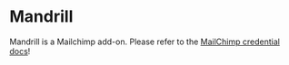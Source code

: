 # Mandrill

Mandrill is a Mailchimp add-on. Please refer to the [MailChimp credential docs](https://github.com/n8n-io/n8n-docs/tree/master/docs/credentials/MailChimp)!